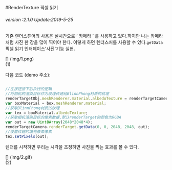 #RenderTexture 픽셀 읽기

###### *version :2.1.0   Update:2019-5-25*

기존 렌더스튜어의 사용은 실시간으로 ‘ 카메라 ’ 를 사용하고 있다.하지만 나는 카메라처럼 사진 한 장을 많이 찍어야 한다. 이렇게 하면 렌더스처를 사용할 수 있다.`getData`픽셀 읽기 인터페이스'사진'기능 실현.

[] (img/1.png)<br>(1)

다음 코드 (demo 주소):


```typescript

//在按钮按下后执行的逻辑
//将相机的渲染目标作为纹理传递给BlinnPhong材质的纹理
renderTargetObj.meshRenderer.material.albedoTexture = renderTargetCamera.renderTarget;
var boxMaterial = box.meshRenderer.material;
//获取BlinnPhong材质的纹理
var tex = boxMaterial.albedoTexture;
//获取相机渲染目标的像素数据,默认renderTarget的颜色为RGBA
var out = new Uint8Array(2048*2048*4); 
renderTargetCamera.renderTarget.getData(0, 0, 2048, 2048, out);
//设置纹理的填充像素像素
tex.setPixels(out);
```


렌더를 시작하면 우리는 시각을 조정하면 사진을 찍는 효과를 볼 수 있다.

[] (img/2.gif)<br>(2)